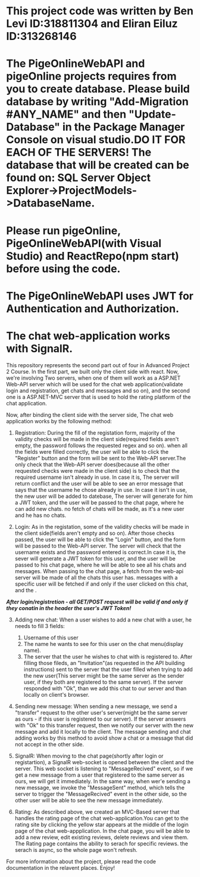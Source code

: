 # This project code was written by Ben Levi ID:318811304 and Eliran Eiluz ID:313268146
# The PigeOnlineWebAPI and pigeOnline projects requires from you to create database. Please build database by writing "Add-Migration #ANY_NAME" and then "Update-Database" in the Package Manager Console on visual studio.DO IT FOR EACH OF THE SERVERS! The database that will be created can be found on: SQL Server Object Explorer->ProjectModels->DatabaseName.
# Please run pigeOnline, PigeOnlineWebAPI(with Visual Studio) and ReactRepo(npm start) before using the code.
# The PigeOnlineWebAPI uses JWT for Authentication and Authorization.
# The chat web-application works with SignalR.

This repository represents the second part out of four in Advanced Project 2 Course. In the first part, we built only the client side with react. Now, we're involving 
Two servers, when one of them will work as a ASP.NET Web-API server which will be used for the chat web application(validate login and registration, get chats and messages and so on), and the second one is a ASP.NET-MVC server that is used to hold the rating platform of the chat application.

Now, after binding the client side with the server side, The chat web application works by the following method:

1. Registration:
   During the fill of the registation form, majority of the validity checks will be made in the client side(required fields aren't empty, the password follows the    requested regex and so on). when all the fields were filled correctly, the user will be able to click the "Register" button and the form will be sent to the 
   Web-API server.The only check that the Web-API server does(because all the other requested checks were made in the client side) is to check that the required username isn't already in use. In case it is, The server will return conflict and the user will be able to see an error message that says that the username he chose already in use. In case it isn't in use, the new user will be added to datebase, The server will generate for him a JWT token, and the user will be passed to the chat page, where he can add new chats. no fetch of chats will be made, as it's a new user and he has no chats.
   
2. Login:
  As in the registation, some of the validity checks will be made in the client side(fields aren't empty and so on). After those checks passed, the user will be able to click the "Login" button, and the form will be passed to the Web-API server. The server will check that the username exists and the password entered is correct.In case it is, the sever will generate a JWT token for this user, and the user will be passed to his chat page, where he will be able to see all his chats and messages.
  When passing to the chat page, a fetch from the web-api server will be made of all the chats this user has. messages with a specific user will be fetched if and only if the user clicked on this chat, and the .
  
***After login/registretion - all GET/POST request will be valid if and only if they conatin in the header the user's JWT Token!***   
  
3. Adding new chat:
   When a user wishes to add a new chat with a user, he needs to fill 3 fields:
   1. Username of this user
   2. The name he wants to see for this user on the chat menu(display name).
   3. The server that the user he wishes to chat with is registered to.
 After filling those fileds, an "Invitation"(as requested in the API building instructions) sent to the server that the user filled when trying to add the new user(This server might be the same server as the sender user, if they both are registered to the same server). If the server responded with "Ok", than we add this chat to our server and than locally on client's browser.
 
 4. Sending new message:
   When sending a new message, we send a "transfer" request to the other user's server(might be the same server as ours - if this user is registered to our server).
   If the server answers with "Ok" to this transfer request, then we notify our server with the new message and add it locally to the client. The message sending
   and chat adding works by this method to avoid show a chat or a message that did not accept in the other side.
  
 5. SignalR:
   When moving to the chat page(shortly after login or registartion), a SignalR web-socket is opened between the client and the server.
   This web socket is listening to "MessageRecived" event, so if we get a new message from a user that registered to the same server as ours, we will get it immediately. In the same way, when wer'e sending a new message, we invoke the "MessageSent" method, which tells the server to trigger the "MessageRecived" event in the other side, so the other user will be able to see the new message immediately.
   
6. Rating:
   As described above, we created an MVC-Based server that handles the rating page of the chat web-application.You can get to the rating site by clicking the yellow
   star appears at the middle of the login page of the chat web-appplication. In the chat page, you will be able to add a new review, edit existing reviews, delete reviews and view them. The Rating page contains the ability to serach for specific reviews. the serach is async, so the whole page won't refresh.

  
For more information about the project, please read the code documentation in the relavent places.
Enjoy!
